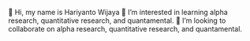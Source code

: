 👋 Hi, my name is Hariyanto Wijaya
👀 I’m interested in learning alpha research, quantitative research, and quantamental.
💞️ I’m looking to collaborate on alpha research, quantitative research, and quantamental.

<!---
alpha168hariyanto/alpha168hariyanto is a ✨ special ✨ repository because its `README.md` (this file) appears on your GitHub profile.
You can click the Preview link to take a look at your changes.
--->
